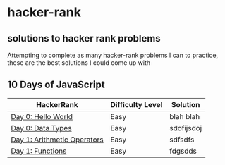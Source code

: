 # hacker-rank

## solutions to hacker rank problems 

Attempting to complete as many hacker-rank problems I can to practice, these are the best solutions I could come up with 

## 10 Days of JavaScript

HackerRank | Difficulty Level | Solution
--------------|------------------|----------
[Day 0: Hello World](https://www.hackerrank.com/challenges/js10-hello-world/problem) |Easy| blah blah
[Day 0: Data Types](https://www.hackerrank.com/challenges/js10-data-types/problem)|Easy|sdofijsdoj
[Day 1: Arithmetic Operators](https://www.hackerrank.com/challenges/js10-arithmetic-operators/problem)|Easy|sdfsdfs
[Day 1: Functions](https://www.hackerrank.com/challenges/js10-function/problem)|Easy|fdgsdds
